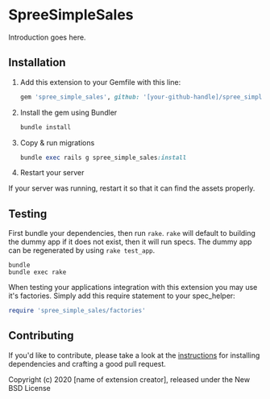 # SpreeSimpleSales

Introduction goes here.

## Installation

1. Add this extension to your Gemfile with this line:

    ```ruby
    gem 'spree_simple_sales', github: '[your-github-handle]/spree_simple_sales'
    ```

2. Install the gem using Bundler

    ```ruby
    bundle install
    ```

3. Copy & run migrations

    ```ruby
    bundle exec rails g spree_simple_sales:install
    ```

4. Restart your server

  If your server was running, restart it so that it can find the assets properly.

## Testing

First bundle your dependencies, then run `rake`. `rake` will default to building the dummy app if it does not exist, then it will run specs. The dummy app can be regenerated by using `rake test_app`.

```shell
bundle
bundle exec rake
```

When testing your applications integration with this extension you may use it's factories.
Simply add this require statement to your spec_helper:

```ruby
require 'spree_simple_sales/factories'
```

## Contributing

If you'd like to contribute, please take a look at the
[instructions](CONTRIBUTING.md) for installing dependencies and crafting a good
pull request.

Copyright (c) 2020 [name of extension creator], released under the New BSD License
